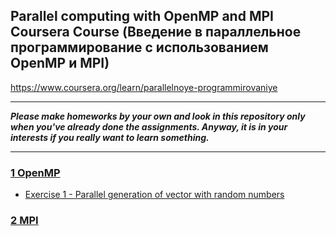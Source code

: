 ## Parallel computing with OpenMP and MPI Coursera Course (Введение в параллельное программирование с использованием OpenMP и MPI)
https://www.coursera.org/learn/parallelnoye-programmirovaniye

___
***Please make homeworks by your own and look in this repository only when you've already done the assignments. Anyway, it is in your interests if you really want to learn something.***
___

### [1 OpenMP](https://github.com/maxis42/Parallel-computing-Coursera/tree/master/1%20OpenMP)
* [Exercise 1 - Parallel generation of vector with random numbers](https://github.com/maxis42/Parallel-computing-Coursera/tree/master/1%20OpenMP/Week%202/Exercise1_OpenMP)

### [2 MPI](https://github.com/maxis42/Parallel-computing-Coursera/tree/master/2%20MPI)
